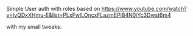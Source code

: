 Simple User auth with roles based on https://www.youtube.com/watch?v=IvQDxXHmu-E&list=PLxFwlLOncxFLazmEPiB4N0iYc3Dwst6m4 

with my small tweaks. 

